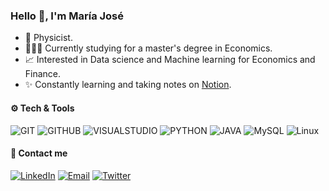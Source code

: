 <h3 align="left">Hello 👋, I'm María José</h3>

- 🌷 Physicist.
- 👩🏻‍🎓 Currently studying for a master's degree in Economics. 
- 📈 Interested in Data science and Machine learning for Economics and Finance. 
- ✨ Constantly learning and taking notes on [Notion](https://www.notion.so/mariajosemv/c90cb66702a64d4d90f92fc762356642?v=436a938a4b2e45bf86984b55cccc8144).   

 
<div align="left">
<h4 align="left"> ⚙️ Tech & Tools</h4>
 
 
![GIT](http://img.shields.io/badge/-Git-8787ff?style=flat&logo=git&logoColor=white)
![GITHUB](http://img.shields.io/badge/-Github-8787ff?style=flat&logo=github&logoColor=white)
![VISUALSTUDIO](http://img.shields.io/badge/-VS%20Code-8787ff?style=flat&logo=visual%20studio%20code&logoColor=white)
![PYTHON](http://img.shields.io/badge/-Python-8787ff?style=flat&logo=python&logoColor=white)
![JAVA](https://img.shields.io/badge/-Java-8787ff?style=flat&logo=java&logoColor=white)
![MySQL](http://img.shields.io/badge/-MySQL-8787ff?style=flat&logo=mysql&logoColor=white)
![Linux](http://img.shields.io/badge/-Linux-8787ff?style=flat&logo=linux&logoColor=white)


<h4 align="left"> 🎈 Contact me </h4>

<a href="https://www.linkedin.com/in/mariajosemv/" target="_blank"><img alt="LinkedIn" src="https://img.shields.io/badge/-Linkedin-cc6699?logo=linkedin&logoColor=white"></a>    <a href="mailto:mariajosemvv@gmail.com" target="_blank"><img alt="Email" src="https://img.shields.io/badge/-Email-cc6699?logo=gmail&logoColor=white"></a>   <a href="https://www.twitter.com/mariajosemvv" target="_blank"><img alt="Twitter" src="https://img.shields.io/badge/-Twitter-cc6699?logo=twitter&logoColor=white"></a>
